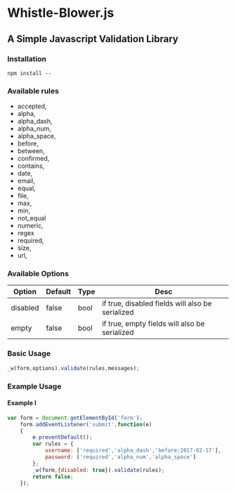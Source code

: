 # Whistle-Blower.js

## A Simple Javascript Validation Library

### Installation
```
npm install --
```

### Available rules
- accepted,
- alpha,
- alpha_dash,
- alpha_num,
- alpha_space,
- before,
- between,
- confirmed,
- contains,
- date,
- email,
- equal,
- file,
- max,
- min,
- not_equal
- numeric,
- regex
- required,
- size,
- url,

### Available Options

<table>
    <thead>
        <th>Option</th>
        <th>Default</th>
        <th>Type</th>
        <th>Desc</th>
    </thead>
    <tbody>
        <tr>
            <td>disabled</td>
            <td>false</td>
            <td>bool</td>
            <td>if true, disabled fields will also be serialized</td>
        </tr>
        <tr>
            <td>empty</td>
            <td>false</td>
            <td>bool</td>
            <td>if true, empty fields will also be serialized</td>
         </tr>
    </tbody>
</table>

### Basic Usage

```javascript
_w(form,options).validate(rules,messages);
```

### Example Usage
 
#### Example I

```javascript
var form = document.getElementById('form');
    form.addEventListener('submit',function(e)
    {
        e.preventDefault();
        var rules = {
            username: ['required','alpha_dash','before:2017-02-17'],
            password: ['required','alpha_num','alpha_space']
        };
        _w(form,{disabled: true}).validate(rules);
        return false;
    });
```